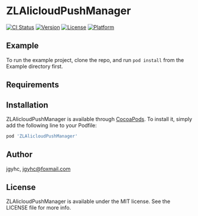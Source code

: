 # ZLAlicloudPushManager

[![CI Status](https://img.shields.io/travis/jgyhc/ZLAlicloudPushManager.svg?style=flat)](https://travis-ci.org/jgyhc/ZLAlicloudPushManager)
[![Version](https://img.shields.io/cocoapods/v/ZLAlicloudPushManager.svg?style=flat)](https://cocoapods.org/pods/ZLAlicloudPushManager)
[![License](https://img.shields.io/cocoapods/l/ZLAlicloudPushManager.svg?style=flat)](https://cocoapods.org/pods/ZLAlicloudPushManager)
[![Platform](https://img.shields.io/cocoapods/p/ZLAlicloudPushManager.svg?style=flat)](https://cocoapods.org/pods/ZLAlicloudPushManager)

## Example

To run the example project, clone the repo, and run `pod install` from the Example directory first.

## Requirements

## Installation

ZLAlicloudPushManager is available through [CocoaPods](https://cocoapods.org). To install
it, simply add the following line to your Podfile:

```ruby
pod 'ZLAlicloudPushManager'
```

## Author

jgyhc, jgyhc@foxmail.com

## License

ZLAlicloudPushManager is available under the MIT license. See the LICENSE file for more info.
